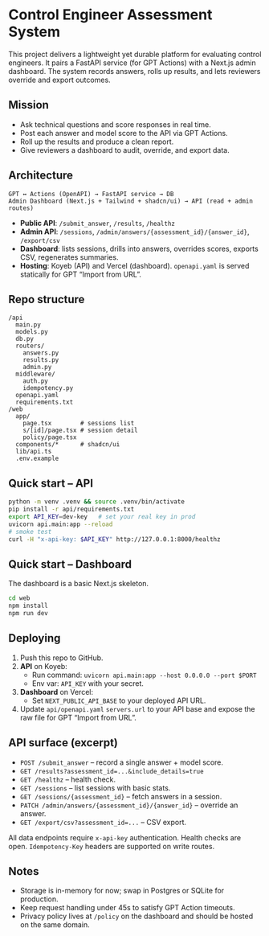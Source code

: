 # Control Engineer Assessment System

This project delivers a lightweight yet durable platform for evaluating control engineers. It pairs a FastAPI service (for GPT Actions) with a Next.js admin dashboard. The system records answers, rolls up results, and lets reviewers override and export outcomes.

## Mission
- Ask technical questions and score responses in real time.
- Post each answer and model score to the API via GPT Actions.
- Roll up the results and produce a clean report.
- Give reviewers a dashboard to audit, override, and export data.

## Architecture
```
GPT ↔ Actions (OpenAPI) → FastAPI service → DB
Admin Dashboard (Next.js + Tailwind + shadcn/ui) → API (read + admin routes)
```
- **Public API**: `/submit_answer`, `/results`, `/healthz`
- **Admin API**: `/sessions`, `/admin/answers/{assessment_id}/{answer_id}`, `/export/csv`
- **Dashboard**: lists sessions, drills into answers, overrides scores, exports CSV, regenerates summaries.
- **Hosting**: Koyeb (API) and Vercel (dashboard). `openapi.yaml` is served statically for GPT “Import from URL”.

## Repo structure
```
/api
  main.py
  models.py
  db.py
  routers/
    answers.py
    results.py
    admin.py
  middleware/
    auth.py
    idempotency.py
  openapi.yaml
  requirements.txt
/web
  app/
    page.tsx        # sessions list
    s/[id]/page.tsx # session detail
    policy/page.tsx
  components/*      # shadcn/ui
  lib/api.ts
  .env.example
```

## Quick start – API
```bash
python -m venv .venv && source .venv/bin/activate
pip install -r api/requirements.txt
export API_KEY=dev-key   # set your real key in prod
uvicorn api.main:app --reload
# smoke test
curl -H "x-api-key: $API_KEY" http://127.0.0.1:8000/healthz
```

## Quick start – Dashboard
The dashboard is a basic Next.js skeleton.
```bash
cd web
npm install
npm run dev
```

## Deploying
1. Push this repo to GitHub.
2. **API** on Koyeb:
   - Run command: `uvicorn api.main:app --host 0.0.0.0 --port $PORT`
   - Env var: `API_KEY` with your secret.
3. **Dashboard** on Vercel:
   - Set `NEXT_PUBLIC_API_BASE` to your deployed API URL.
4. Update `api/openapi.yaml` `servers.url` to your API base and expose the raw file for GPT “Import from URL”.

## API surface (excerpt)
- `POST /submit_answer` – record a single answer + model score.
- `GET /results?assessment_id=...&include_details=true`
- `GET /healthz` – health check.
- `GET /sessions` – list sessions with basic stats.
- `GET /sessions/{assessment_id}` – fetch answers in a session.
- `PATCH /admin/answers/{assessment_id}/{answer_id}` – override an answer.
- `GET /export/csv?assessment_id=...` – CSV export.

All data endpoints require `x-api-key` authentication. Health checks are open. `Idempotency-Key` headers are supported on write routes.

## Notes
- Storage is in-memory for now; swap in Postgres or SQLite for production.
- Keep request handling under 45s to satisfy GPT Action timeouts.
- Privacy policy lives at `/policy` on the dashboard and should be hosted on the same domain.
